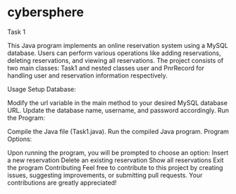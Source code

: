 # cybersphere
Task 1

This Java program implements an online reservation system using a MySQL database. Users can perform various operations like adding reservations, deleting reservations, and viewing all reservations. The project consists of two main classes: Task1 and nested classes user and PnrRecord for handling user and reservation information respectively.

Usage Setup Database:

Modify the url variable in the main method to your desired MySQL database URL. Update the database name, username, and password accordingly. Run the Program:

Compile the Java file (Task1.java). Run the compiled Java program. Program Options:

Upon running the program, you will be prompted to choose an option: Insert a new reservation Delete an existing reservation Show all reservations Exit the program Contributing Feel free to contribute to this project by creating issues, suggesting improvements, or submitting pull requests. Your contributions are greatly appreciated!
